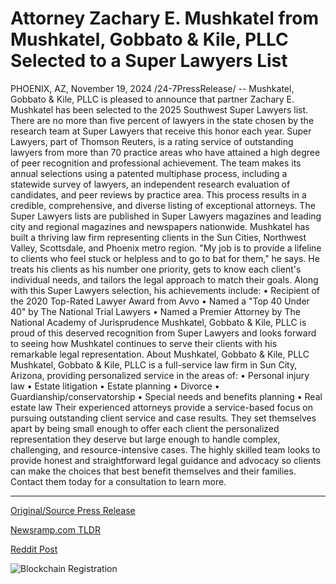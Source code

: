 # Attorney Zachary E. Mushkatel from Mushkatel, Gobbato & Kile, PLLC Selected to a Super Lawyers List

PHOENIX, AZ, November 19, 2024 /24-7PressRelease/ -- Mushkatel, Gobbato & Kile, PLLC is pleased to announce that partner Zachary E. Mushkatel has been selected to the 2025 Southwest Super Lawyers list. There are no more than five percent of lawyers in the state chosen by the research team at Super Lawyers that receive this honor each year.   Super Lawyers, part of Thomson Reuters, is a rating service of outstanding lawyers from more than 70 practice areas who have attained a high degree of peer recognition and professional achievement. The team makes its annual selections using a patented multiphase process, including a statewide survey of lawyers, an independent research evaluation of candidates, and peer reviews by practice area. This process results in a credible, comprehensive, and diverse listing of exceptional attorneys. The Super Lawyers lists are published in Super Lawyers magazines and leading city and regional magazines and newspapers nationwide.   Mushkatel has built a thriving law firm representing clients in the Sun Cities, Northwest Valley, Scottsdale, and Phoenix metro region. "My job is to provide a lifeline to clients who feel stuck or helpless and to go to bat for them," he says. He treats his clients as his number one priority, gets to know each client's individual needs, and tailors the legal approach to match their goals. Along with this Super Lawyers selection, his achievements include:   •	Recipient of the 2020 Top-Rated Lawyer Award from Avvo  •	Named a "Top 40 Under 40" by The National Trial Lawyers  •	Named a Premier Attorney by The National Academy of Jurisprudence  Mushkatel, Gobbato & Kile, PLLC is proud of this deserved recognition from Super Lawyers and looks forward to seeing how Mushkatel continues to serve their clients with his remarkable legal representation.  About Mushkatel, Gobbato & Kile, PLLC  Mushkatel, Gobbato & Kile, PLLC is a full-service law firm in Sun City, Arizona, providing personalized service in the areas of:  •	Personal injury law •	Estate litigation •	Estate planning •	Divorce •	Guardianship/conservatorship •	Special needs and benefits planning •	Real estate law  Their experienced attorneys provide a service-based focus on pursuing outstanding client service and case results. They set themselves apart by being small enough to offer each client the personalized representation they deserve but large enough to handle complex, challenging, and resource-intensive cases. The highly skilled team looks to provide honest and straightforward legal guidance and advocacy so clients can make the choices that best benefit themselves and their families. Contact them today for a consultation to learn more. 

---

[Original/Source Press Release](https://www.24-7pressrelease.com/press-release/516317/attorney-zachary-e-mushkatel-from-mushkatel-gobbato-kile-pllc-selected-to-a-super-lawyers-list)
                    

[Newsramp.com TLDR](https://newsramp.com/curated-news/mushkatel-gobbato-kile-pllc-partner-zachary-e-mushkatel-honored-as-2025-southwest-super-lawyer/09c5d0ddcd4944bf8f42fcae87604294) 

 



[Reddit Post](https://www.reddit.com/r/newsramp/comments/1gusflc/mushkatel_gobbato_kile_pllc_partner_zachary_e/) 



![Blockchain Registration](https://cdn.newsramp.app/24-7PressRelease/qrcode/2411/19/pink6NpA.webp)